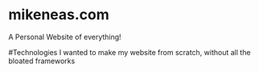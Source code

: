 # mikeneas.com
A Personal Website of everything!

#Technologies
I wanted to make my website from scratch, without all the bloated frameworks 
